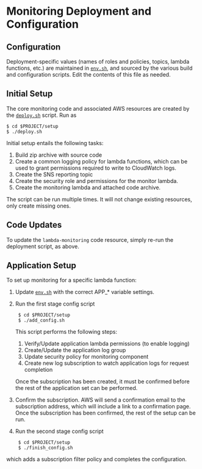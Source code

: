 # Monitoring Deployment and Configuration

## Configuration

Deployment-specific values (names of roles and policies, topics, lambda functions, etc.) are maintained in [`env.sh`](env.sh), and sourced by the various build and configuration scripts.
Edit the contents of this file as needed.

## Initial Setup

The core monitoring code and associated AWS resources are created by the [`deploy.sh`](deploy.sh) script. Run as

    $ cd $PROJECT/setup
    $ ./deploy.sh

Initial setup entails the following tasks:

1. Build zip archive with source code
1. Create a common logging policy for lambda functions, which can be
   used to grant permissions required to write to CloudWatch logs.
1. Create the SNS reporting topic
1. Create the security role and permissions for the monitor lambda.
1. Create the monitoring lambda and attached code archive.

The script can be run multiple times. It will not change existing resources, only create missing ones.

## Code Updates

To update the `lambda-monitoring` code resource, simply re-run the deployment script, as above.

## Application Setup

To set up monitoring for a specific lambda function:

1. Update [`env.sh`](env.sh) with the correct APP_* variable settings.
2. Run the first stage config script

        $ cd $PROJECT/setup
        $ ./add_config.sh

   This script performs the following steps:

   1. Verify/Update application lambda permissions (to enable logging)
   2. Create/Update the application log group
   3. Update security policy for monitoring component
   4. Create new log subscription to watch application logs for request completion
   
   Once the subscription has been created, it must 
   be confirmed before the rest of the application set can be performed.

3. Confirm the subscription. AWS will send a confirmation email to the subscription 
   address, which will include a link to a confirmation page.
   Once the subscription has been confirmed, the rest of the setup can be run.

4. Run the second stage config script

        $ cd $PROJECT/setup
        $ ./finish_config.sh

  which adds a subscription filter policy and completes the configuration.
